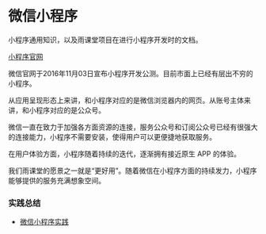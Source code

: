 # 微信小程序
小程序通用知识，以及雨课堂项目在进行小程序开发时的文档。

[小程序官网](https://mp.weixin.qq.com/debug/wxadoc/dev/)



微信官网于2016年11月03日宣布小程序开发公测。目前市面上已经有层出不穷的小程序。

从应用呈现形态上来讲，和小程序对应的是微信浏览器内的网页。从账号主体来讲，和小程序对应的是公众号。

微信一直在致力于加强各方面资源的连接，服务公众号和订阅公众号已经有很强大的连接能力，小程序不需要安装，使得用户可以更便捷地获取服务。

在用户体验方面，小程序随着持续的迭代，逐渐拥有接近原生 APP 的体验。

我们雨课堂的愿景之一就是“更好用”。随着微信在小程序方面的持续发力，小程序能够提供的服务充满想象空间。


### 实践总结
* [微信小程序实践](https://github.com/liujunyang/weapp-practice/issues/3)

